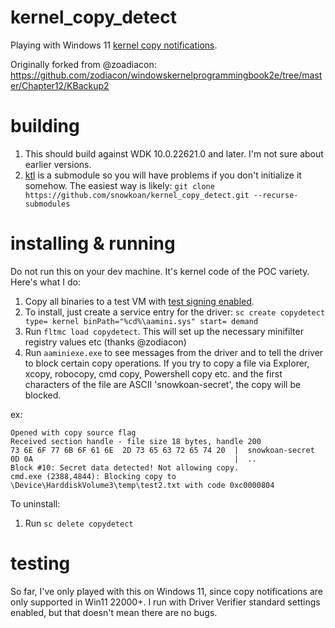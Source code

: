 # kernel_copy_detect
Playing with Windows 11 [kernel copy notifications](https://learn.microsoft.com/en-us/windows-hardware/drivers/ifs/km-file-copy).

Originally forked from @zoadiacon: https://github.com/zodiacon/windowskernelprogrammingbook2e/tree/master/Chapter12/KBackup2

# building
1. This should build against WDK 10.0.22621.0 and later. I'm not sure about earlier versions.
2. [ktl](https://github.com/snowkoan/ktl) is a submodule so you will have problems if you don't initialize it somehow. The easiest way is likely: `git clone https://github.com/snowkoan/kernel_copy_detect.git --recurse-submodules`

# installing & running
Do not run this on your dev machine. It's kernel code of the POC variety. Here's what I do:

1. Copy all binaries to a test VM with [test signing enabled](https://learn.microsoft.com/en-us/windows-hardware/drivers/install/the-testsigning-boot-configuration-option).
2. To install, just create a service entry for the driver: `sc create copydetect type= kernel binPath="%cd%\aamini.sys" start= demand`
3. Run `fltmc load copydetect`. This will set up the necessary minifilter registry values etc (thanks @zodiacon)
4. Run `aaminiexe.exe` to see messages from the driver and to tell the driver to block certain copy operations. If you try to copy a file via Explorer, xcopy, robocopy, cmd copy, Powershell copy etc. and the first characters of the file are ASCII 'snowkoan-secret', the copy will be blocked.

ex:

```cmd.exe (2388,4844): Created context SH=FFFFBD066FCD6840, FO=FFFFBD0672C5FBD0, \Device\HarddiskVolume3\temp\test.txt
Opened with copy source flag
Received section handle - file size 18 bytes, handle 200
73 6E 6F 77 6B 6F 61 6E  2D 73 65 63 72 65 74 20  |  snowkoan-secret
0D 0A                                             |  ..
Block #10: Secret data detected! Not allowing copy.
cmd.exe (2388,4844): Blocking copy to \Device\HarddiskVolume3\temp\test2.txt with code 0xc0000804
```

To uninstall:
1. Run `sc delete copydetect`

# testing
So far, I've only played with this on Windows 11, since copy notifications are only supported in Win11 22000+. I run with Driver Verifier standard settings enabled, but that doesn't mean there are no bugs.

